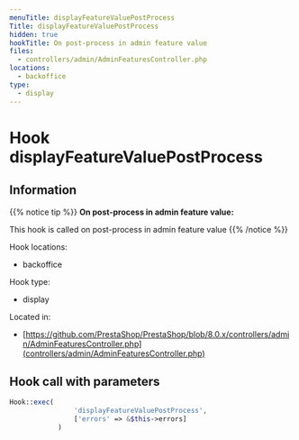 ```yaml
---
menuTitle: displayFeatureValuePostProcess
Title: displayFeatureValuePostProcess
hidden: true
hookTitle: On post-process in admin feature value
files:
  - controllers/admin/AdminFeaturesController.php
locations:
  - backoffice
type:
  - display
---
```


# Hook displayFeatureValuePostProcess

## Information

{{% notice tip %}}
**On post-process in admin feature value:** 

This hook is called on post-process in admin feature value
{{% /notice %}}

Hook locations: 
  - backoffice

Hook type: 
  - display

Located in: 
  - [https://github.com/PrestaShop/PrestaShop/blob/8.0.x/controllers/admin/AdminFeaturesController.php](controllers/admin/AdminFeaturesController.php)

## Hook call with parameters

```php
Hook::exec(
                'displayFeatureValuePostProcess',
                ['errors' => &$this->errors]
            )
```